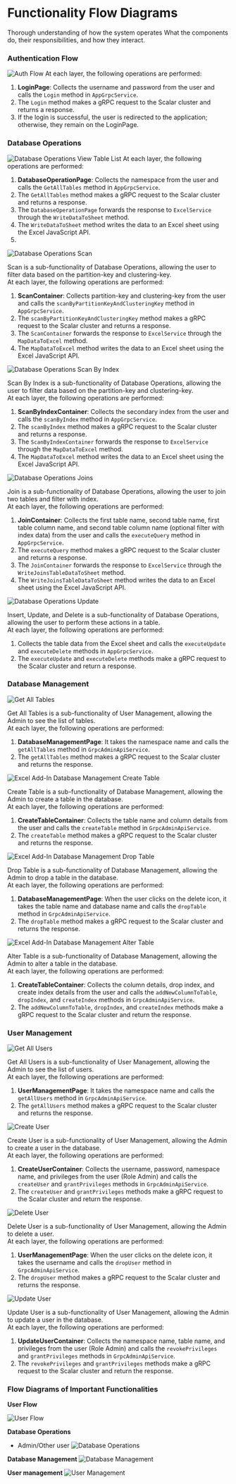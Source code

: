 # Functionality Flow Diagrams
Thorough understanding of how the system operates
 What the components do, their responsibilities, and how they interact.

 ### Authentication Flow

![Auth Flow](auth.png)
At each layer, the following operations are performed:

1. **LoginPage**: Collects the username and password from the user and calls the `Login` method in `AppGrpcService`.
2. The `Login` method makes a gRPC request to the Scalar cluster and returns a response.
3. If the login is successful, the user is redirected to the application; otherwise, they remain on the LoginPage.


### Database Operations

![Database Operations View Table List](database-operations-view-table-list.png)
At each layer, the following operations are performed:

1. **DatabaseOperationPage**: Collects the namespace from the user and calls the `GetAllTables` method in `AppGrpcService`.
2. The `GetAllTables` method makes a gRPC request to the Scalar cluster and returns a response.
3. The `DatabaseOperationPage` forwards the response to `ExcelService` through the `WriteDataToSheet` method.
4. The `WriteDataToSheet` method writes the data to an Excel sheet using the Excel JavaScript API.
5. 
![Database Operations Scan](database-operations-scan.png)

Scan is a sub-functionality of Database Operations, allowing the user to filter data based on the partition-key and clustering-key.  
At each layer, the following operations are performed:

1. **ScanContainer**: Collects partition-key and clustering-key from the user and calls the `scanByPartitionKeyAndClusteringKey` method in `AppGrpcService`.
2. The `scanByPartitionKeyAndClusteringKey` method makes a gRPC request to the Scalar cluster and returns a response.
3. The `ScanContainer` forwards the response to `ExcelService` through the `MapDataToExcel` method.
4. The `MapDataToExcel` method writes the data to an Excel sheet using the Excel JavaScript API.

![Database Operations Scan By Index](database-operations-scan-by-index.png)

Scan By Index is a sub-functionality of Database Operations, allowing the user to filter data based on the partition-key and clustering-key.  
At each layer, the following operations are performed:

1. **ScanByIndexContainer**: Collects the secondary index from the user and calls the `scanByIndex` method in `AppGrpcService`.
2. The `scanByIndex` method makes a gRPC request to the Scalar cluster and returns a response.
3. The `ScanByIndexContainer` forwards the response to `ExcelService` through the `MapDataToExcel` method.
4. The `MapDataToExcel` method writes the data to an Excel sheet using the Excel JavaScript API.

![Database Operations Joins](database-operations-Joins.png)

Join is a sub-functionality of Database Operations, allowing the user to join two tables and filter with index.  
At each layer, the following operations are performed:

1. **JoinContainer**: Collects the first table name, second table name, first table column name, and second table column name (optional filter with index data) from the user and calls the `executeQuery` method in `AppGrpcService`.
2. The `executeQuery` method makes a gRPC request to the Scalar cluster and returns a response.
3. The `JoinContainer` forwards the response to `ExcelService` through the `WriteJoinsTableDataToSheet` method.
4. The `WriteJoinsTableDataToSheet` method writes the data to an Excel sheet using the Excel JavaScript API.

![Database Operations Update](database-operations-update.png)

Insert, Update, and Delete is a sub-functionality of Database Operations, allowing the user to perform these actions in a table.  
At each layer, the following operations are performed:

1. Collects the table data from the Excel sheet and calls the `executeUpdate` and `executeDelete` methods in `AppGrpcService`.
2. The `executeUpdate` and `executeDelete` methods make a gRPC request to the Scalar cluster and return a response.


### Database Management
![Get All Tables](getAllTables.png)

Get All Tables is a sub-functionality of User Management, allowing the Admin to see the list of tables.  
At each layer, the following operations are performed:

1. **DatabaseManagementPage**: It takes the namespace name and calls the `getAllTables` method in `GrpcAdminApiService`.
2. The `getAllTables` method makes a gRPC request to the Scalar cluster and returns the response.

![Excel Add-In Database Management Create Table](excel-add-in-database-management-create-table.png)

Create Table is a sub-functionality of Database Management, allowing the Admin to create a table in the database.  
At each layer, the following operations are performed:

1. **CreateTableContainer**: Collects the table name and column details from the user and calls the `createTable` method in `GrpcAdminApiService`.
2. The `createTable` method makes a gRPC request to the Scalar cluster and returns the response.
   

![Excel Add-In Database Management Drop Table](excel-add-in-database-management-drop-table.png)

Drop Table is a sub-functionality of Database Management, allowing the Admin to drop a table in the database.  
At each layer, the following operations are performed:

1. **DatabaseManagementPage**: When the user clicks on the delete icon, it takes the table name and database name and calls the `dropTable` method in `GrpcAdminApiService`.
2. The `dropTable` method makes a gRPC request to the Scalar cluster and returns the response.

![Excel Add-In Database Management Alter Table](excel-add-in-database-management-alter-table.png)

Alter Table is a sub-functionality of Database Management, allowing the Admin to alter a table in the database.  
At each layer, the following operations are performed:

1. **CreateTableContainer**: Collects the column details, drop index, and create index details from the user and calls the `addNewColumnToTable`, `dropIndex`, and `createIndex` methods in `GrpcAdminApiService`.
2. The `addNewColumnToTable`, `dropIndex`, and `createIndex` methods make a gRPC request to the Scalar cluster and return the response.

### User Management
 ![Get All Users](getAllusers.png)

Get All Users is a sub-functionality of User Management, allowing the Admin to see the list of users.  
At each layer, the following operations are performed:

1. **UserManagementPage**: It takes the namespace name and calls the `getAllUsers` method in `GrpcAdminApiService`.
2. The `getAllUsers` method makes a gRPC request to the Scalar cluster and returns the response.

![Create User](create-user.png)

Create User is a sub-functionality of User Management, allowing the Admin to create a user in the database.  
At each layer, the following operations are performed:

1. **CreateUserContainer**: Collects the username, password, namespace name, and privileges from the user (Role Admin) and calls the `createUser` and `grantPrivileges` methods in `GrpcAdminApiService`.
2. The `createUser` and `grantPrivileges` methods make a gRPC request to the Scalar cluster and return the response.

![Delete User](delete-user.png)

Delete User is a sub-functionality of User Management, allowing the Admin to delete a user.  
At each layer, the following operations are performed:

1. **UserManagementPage**: When the user clicks on the delete icon, it takes the username and calls the `dropUser` method in `GrpcAdminApiService`.
2. The `dropUser` method makes a gRPC request to the Scalar cluster and returns the response.


![Update User](update-user.png)

Update User is a sub-functionality of User Management, allowing the Admin to update a user in the database.  
At each layer, the following operations are performed:

1. **UpdateUserContainer**: Collects the namespace name, table name, and privileges from the user (Role Admin) and calls the `revokePrivileges` and `grantPrivileges` methods in `GrpcAdminApiService`.
2. The `revokePrivileges` and `grantPrivileges` methods make a gRPC request to the Scalar cluster and return the response.

### Flow Diagrams of Important Functionalities

**User Flow**

![User Flow](UserFlow.jpg)

**Database Operations**
- Admin/Other user
![Database Operations](DatabaseOperations.jpg)


**Database Management**
![Database Management](Database%20Management.jpg)

**User management**
![User Management](UserManagement.jpg)






